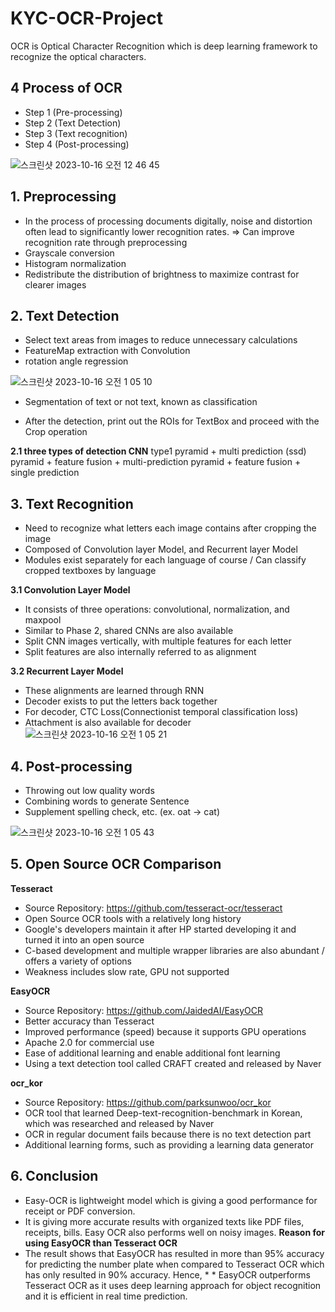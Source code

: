 # KYC-OCR-Project

OCR is Optical Character Recognition which is deep learning framework to recognize the optical characters.



 
## 4 Process of OCR 
 
+ Step 1 (Pre-processing)  
+ Step 2 (Text Detection)  
+ Step 3 (Text recognition)  
+ Step 4 (Post-processing)  


![스크린샷 2023-10-16 오전 12 46 45](https://github.com/ZeC-bit/KYC-OCR-Project/assets/74304944/d0015666-0e2c-41fb-8c88-f8b9fa2cb07c)


## 1. Preprocessing

* In the process of processing documents digitally, noise and distortion often lead to significantly lower recognition rates. => Can improve recognition rate through preprocessing
* Grayscale conversion
* Histogram normalization
* Redistribute the distribution of brightness to maximize contrast for clearer images


## 2. Text Detection


* Select text areas from images to reduce unnecessary calculations
* FeatureMap extraction with Convolution
* rotation angle regression

![스크린샷 2023-10-16 오전 1 05 10](https://github.com/ZeC-bit/KYC-OCR-Project/assets/74304944/28679356-6e04-48a4-b9eb-0dcfc448bef3)

* Segmentation of text or not text, known as classification

* After the detection, print out the ROIs for TextBox and proceed with the Crop operation

**2.1 three types of detection CNN**
type1 pyramid + multi prediction (ssd)
pyramid + feature fusion + multi-prediction
pyramid + feature fusion + single prediction


## 3. Text Recognition

* Need to recognize what letters each image contains after cropping the image
* Composed of Convolution layer Model, and Recurrent layer Model
* Modules exist separately for each language of course / Can classify cropped textboxes by language


**3.1 Convolution Layer Model**
* It consists of three operations: convolutional, normalization, and maxpool
* Similar to Phase 2, shared CNNs are also available
* Split CNN images vertically, with multiple features for each letter
* Split features are also internally referred to as alignment


**3.2 Recurrent Layer Model**

* These alignments are learned through RNN
* Decoder exists to put the letters back together
* For decoder, CTC Loss(Connectionist temporal classification loss)
* Attachment is also available for decoder
![스크린샷 2023-10-16 오전 1 05 21](https://github.com/ZeC-bit/KYC-OCR-Project/assets/74304944/96f8f016-ad8a-48ef-81fc-303c205e6233)

## 4. Post-processing

* Throwing out low quality words
* Combining words to generate Sentence
* Supplement spelling check, etc. (ex. oat -> cat)

![스크린샷 2023-10-16 오전 1 05 43](https://github.com/ZeC-bit/KYC-OCR-Project/assets/74304944/12f95f55-4bf1-4ba1-841a-c91e78e84359)


## 5. Open Source OCR Comparison

**Tesseract**
* Source Repository: https://github.com/tesseract-ocr/tesseract
* Open Source OCR tools with a relatively long history
* Google's developers maintain it after HP started developing it and turned it into an open source
* C-based development and multiple wrapper libraries are also abundant / offers a variety of options
* Weakness includes slow rate, GPU not supported


**EasyOCR**
* Source Repository: https://github.com/JaidedAI/EasyOCR
* Better accuracy than Tesseract
* Improved performance (speed) because it supports GPU operations
* Apache 2.0 for commercial use
* Ease of additional learning and enable additional font learning
* Using a text detection tool called CRAFT created and released by Naver


**ocr_kor**
* Source Repository: https://github.com/parksunwoo/ocr_kor
* OCR tool that learned Deep-text-recognition-benchmark in Korean, which was researched and released by Naver
* OCR in regular document fails because there is no text detection part
* Additional learning forms, such as providing a learning data generator


## 6. Conclusion
* Easy-OCR is lightweight model which is giving a good performance for receipt or PDF conversion. 
* It is giving more accurate results with organized texts like PDF files, receipts, bills. Easy OCR also performs well on noisy images.
**Reason for using EasyOCR than Tesseract OCR**
* The result shows that EasyOCR has resulted in more than 95% accuracy for predicting the number plate when compared to Tesseract OCR which has only resulted in 90% accuracy. Hence, * * EasyOCR outperforms Tesseract OCR as it uses deep learning approach for object recognition and it is efficient in real time prediction.




